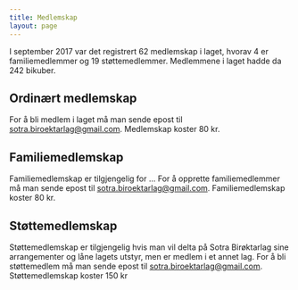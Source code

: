 ```yaml
---
title: Medlemskap
layout: page
---
```


I september 2017 var det registrert 62 medlemskap i laget, hvorav 4 er familiemedlemmer og 19 støttemedlemmer. Medlemmene i laget hadde da 242 bikuber.

## Ordinært medlemskap
For å bli medlem i laget må man sende epost til  [sotra.biroektarlag@gmail.com](mailto:sotra.biroektarlag@gmail.com). Medlemskap koster 80 kr.

## Familiemedlemskap
Familiemedlemskap er tilgjengelig for ... For å opprette familiemedlemmer må man sende epost til [sotra.biroektarlag@gmail.com](mailto:sotra.biroektarlag@gmail.com). Familiemedlemskap koster 80 kr.

## Støttemedlemskap
Støttemedlemskap er tilgjengelig hvis man vil delta på Sotra Birøktarlag sine arrangementer og låne lagets utstyr, men er medlem i et annet lag. 
For å bli støttemedlem  må man sende epost til  [sotra.biroektarlag@gmail.com](mailto:sotra.biroektarlag@gmail.com). Støttemedlemskap koster
150 kr 